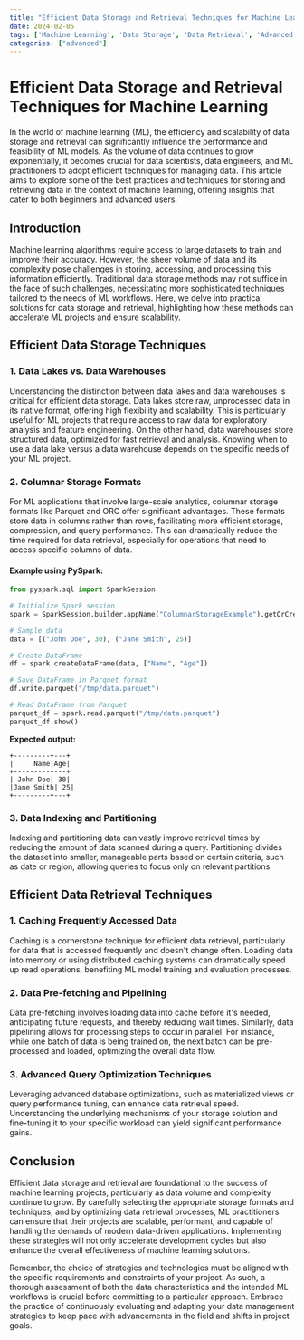 ```yaml
---
title: "Efficient Data Storage and Retrieval Techniques for Machine Learning"
date: 2024-02-05
tags: ['Machine Learning', 'Data Storage', 'Data Retrieval', 'Advanced Topic']
categories: ["advanced"]
---
```



# Efficient Data Storage and Retrieval Techniques for Machine Learning

In the world of machine learning (ML), the efficiency and scalability of data storage and retrieval can significantly influence the performance and feasibility of ML models. As the volume of data continues to grow exponentially, it becomes crucial for data scientists, data engineers, and ML practitioners to adopt efficient techniques for managing data. This article aims to explore some of the best practices and techniques for storing and retrieving data in the context of machine learning, offering insights that cater to both beginners and advanced users.

## Introduction

Machine learning algorithms require access to large datasets to train and improve their accuracy. However, the sheer volume of data and its complexity pose challenges in storing, accessing, and processing this information efficiently. Traditional data storage methods may not suffice in the face of such challenges, necessitating more sophisticated techniques tailored to the needs of ML workflows. Here, we delve into practical solutions for data storage and retrieval, highlighting how these methods can accelerate ML projects and ensure scalability.

## Efficient Data Storage Techniques

### 1. Data Lakes vs. Data Warehouses

Understanding the distinction between data lakes and data warehouses is critical for efficient data storage. Data lakes store raw, unprocessed data in its native format, offering high flexibility and scalability. This is particularly useful for ML projects that require access to raw data for exploratory analysis and feature engineering. On the other hand, data warehouses store structured data, optimized for fast retrieval and analysis. Knowing when to use a data lake versus a data warehouse depends on the specific needs of your ML project.

### 2. Columnar Storage Formats

For ML applications that involve large-scale analytics, columnar storage formats like Parquet and ORC offer significant advantages. These formats store data in columns rather than rows, facilitating more efficient storage, compression, and query performance. This can dramatically reduce the time required for data retrieval, especially for operations that need to access specific columns of data.

#### Example using PySpark:

```python
from pyspark.sql import SparkSession

# Initialize Spark session
spark = SparkSession.builder.appName("ColumnarStorageExample").getOrCreate()

# Sample data
data = [("John Doe", 30), ("Jane Smith", 25)]

# Create DataFrame
df = spark.createDataFrame(data, ["Name", "Age"])

# Save DataFrame in Parquet format
df.write.parquet("/tmp/data.parquet")

# Read DataFrame from Parquet
parquet_df = spark.read.parquet("/tmp/data.parquet")
parquet_df.show()
```

**Expected output:**

```
+---------+---+
|     Name|Age|
+---------+---+
| John Doe| 30|
|Jane Smith| 25|
+---------+---+
```

### 3. Data Indexing and Partitioning

Indexing and partitioning data can vastly improve retrieval times by reducing the amount of data scanned during a query. Partitioning divides the dataset into smaller, manageable parts based on certain criteria, such as date or region, allowing queries to focus only on relevant partitions.

## Efficient Data Retrieval Techniques

### 1. Caching Frequently Accessed Data

Caching is a cornerstone technique for efficient data retrieval, particularly for data that is accessed frequently and doesn't change often. Loading data into memory or using distributed caching systems can dramatically speed up read operations, benefiting ML model training and evaluation processes.

### 2. Data Pre-fetching and Pipelining

Data pre-fetching involves loading data into cache before it's needed, anticipating future requests, and thereby reducing wait times. Similarly, data pipelining allows for processing steps to occur in parallel. For instance, while one batch of data is being trained on, the next batch can be pre-processed and loaded, optimizing the overall data flow.

### 3. Advanced Query Optimization Techniques

Leveraging advanced database optimizations, such as materialized views or query performance tuning, can enhance data retrieval speed. Understanding the underlying mechanisms of your storage solution and fine-tuning it to your specific workload can yield significant performance gains.

## Conclusion

Efficient data storage and retrieval are foundational to the success of machine learning projects, particularly as data volume and complexity continue to grow. By carefully selecting the appropriate storage formats and techniques, and by optimizing data retrieval processes, ML practitioners can ensure that their projects are scalable, performant, and capable of handling the demands of modern data-driven applications. Implementing these strategies will not only accelerate development cycles but also enhance the overall effectiveness of machine learning solutions.

Remember, the choice of strategies and technologies must be aligned with the specific requirements and constraints of your project. As such, a thorough assessment of both the data characteristics and the intended ML workflows is crucial before committing to a particular approach. Embrace the practice of continuously evaluating and adapting your data management strategies to keep pace with advancements in the field and shifts in project goals.